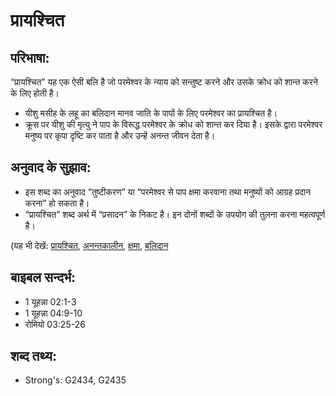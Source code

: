# प्रायश्चित #

## परिभाषा: ##

“प्रायश्चित” यह एक ऐसी बलि है जो परमेश्वर के न्याय को सन्तुष्ट करने और उसके क्रोध को शान्त करने के लिए होती है।

* यीशु मसीह के लहू का बलिदान मानव जाति के पापों के लिए परमेश्वर का प्रायश्चित है।
* क्रूस पर यीशु की मृत्यु ने पाप के विरूद्ध परमेश्वर के क्रोध को शान्त कर दिया है। इसके द्वारा परमेश्वर मनुष्य पर कृपा दृष्टि कर पाता है और उन्हें अनन्त जीवन देता है।

## अनुवाद के सुझाव: ##

* इस शब्द का अनुवाद “तुष्टीकरण” या “परमेश्वर से पाप क्षमा करवाना तथा मनुष्यों को आग्रह प्रदान करना” हो सकता है।
* “प्रायश्चित” शब्द अर्थ में “प्रसादन” के निकट है। इन दोनों शब्दों के उपयोग की तुलना करना महत्वपूर्ण है।

(यह भी देखें: [प्रायश्चित](../atonement.md), [अनन्तकालीन](../eternity.md), [क्षमा](../forgive.md), [बलिदान](../sacrifice.md)

## बाइबल सन्दर्भ: ##

* 1 यूहन्ना 02:1-3
* 1 यूहन्ना 04:9-10
* रोमियो 03:25-26

## शब्द तथ्य: ##

* Strong's: G2434, G2435
